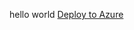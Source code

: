 hello world
<a href="https://azuredeploy.net/?repository=https%3A%2F%2Fgithub.com%2Fmisogsk%2Fdevops-training%2Fblob%2Fmaster%2FARM%2FtrainingARM%2FtrainingARM%2Fazuredeploy.json">Deploy to Azure</a>


